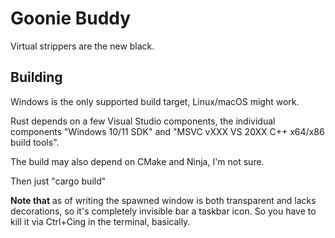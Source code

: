 # Goonie Buddy

Virtual strippers are the new black.

## Building

Windows is the only supported build target, Linux/macOS might work.

Rust depends on a few Visual Studio components, the individual components
"Windows 10/11 SDK" and "MSVC vXXX VS 20XX C++ x64/x86 build tools".

The build may also depend on CMake and Ninja, I'm not sure.

Then just "cargo build"

**Note that** as of writing the spawned window is both transparent and lacks decorations, so
it's completely invisible bar a taskbar icon. So you have to kill it via Ctrl+Cing in the terminal,
basically.